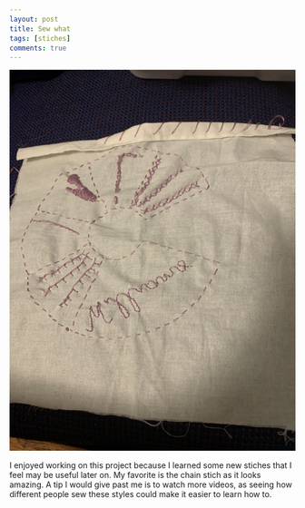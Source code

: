 ```yaml
---
layout: post
title: Sew what
tags: [stiches]
comments: true
---
```


![Sample](https://github.com/jgunn09/CS103Etextiles/blob/gh-pages/img/Stiches.jpg)

I enjoyed working on this project because I learned some new stiches that I feel may be useful later on. My favorite is the chain stich as it looks amazing.
A tip I would give past me is to watch more videos, as seeing how different people sew these styles could make it easier to learn how to.

